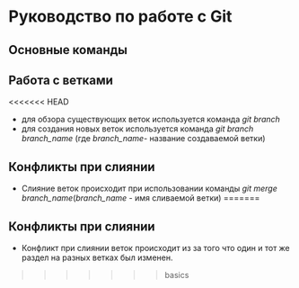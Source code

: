 # Руководство по работе с Git

## Основные команды

## Работа с ветками

<<<<<<< HEAD
* для обзора существующих веток используется команда *git branch*
* для создания новых веток используется команда *git branch branch_name* (где *branch_name*- название создаваемой ветки)

## Конфликты при слиянии

* Слияние веток происходит при использовании команды *git merge branch_name*(*branch_name* - имя сливаемой ветки)
=======
## Конфликты при слиянии

* Конфликт при слиянии веток происходит из за того что один и тот же раздел на разных ветках был изменен.
>>>>>>> basics
